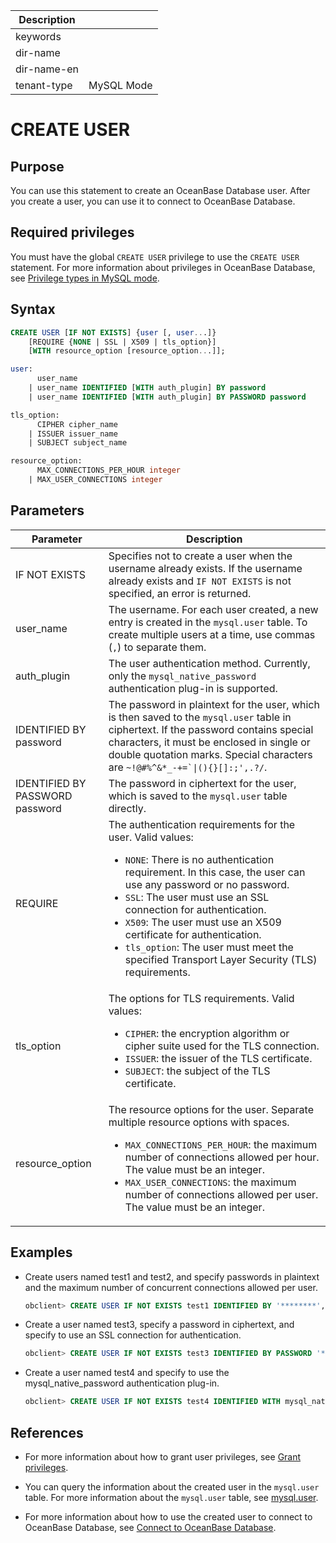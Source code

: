 | Description   |                 |
|---------------|-----------------|
| keywords      |                 |
| dir-name      |                 |
| dir-name-en   |                 |
| tenant-type   | MySQL Mode      |

# CREATE USER

## Purpose

You can use this statement to create an OceanBase Database user. After you create a user, you can use it to connect to OceanBase Database.

## Required privileges

You must have the global `CREATE USER` privilege to use the `CREATE USER` statement. For more information about privileges in OceanBase Database, see [Privilege types in MySQL mode](../../../../../600.manage/500.security-and-permissions/300.access-control/200.user-and-permission/200.permission-of-mysql-mode/100.permission-classification-of-mysql.md).

## Syntax

```sql
CREATE USER [IF NOT EXISTS] {user [, user...]}
    [REQUIRE {NONE | SSL | X509 | tls_option}]
    [WITH resource_option [resource_option...]];

user:
      user_name
    | user_name IDENTIFIED [WITH auth_plugin] BY password
    | user_name IDENTIFIED [WITH auth_plugin] BY PASSWORD password

tls_option:
      CIPHER cipher_name
    | ISSUER issuer_name
    | SUBJECT subject_name

resource_option:
      MAX_CONNECTIONS_PER_HOUR integer
    | MAX_USER_CONNECTIONS integer  
```

## Parameters

| Parameter | Description |
|-------|-----------|
| IF NOT EXISTS | Specifies not to create a user when the username already exists. If the username already exists and `IF NOT EXISTS` is not specified, an error is returned.  |
| user_name | The username. For each user created, a new entry is created in the `mysql.user` table. To create multiple users at a time, use commas (`,`) to separate them.  |
| auth_plugin | The user authentication method. Currently, only the `mysql_native_password` authentication plug-in is supported.  |
| IDENTIFIED BY password | The password in plaintext for the user, which is then saved to the `mysql.user` table in ciphertext. If the password contains special characters, it must be enclosed in single or double quotation marks. Special characters are <code>~!@#%^&*_-+=`\|(){}[]:;',.?/</code>.  |
| IDENTIFIED BY PASSWORD password | The password in ciphertext for the user, which is saved to the `mysql.user` table directly.  |
| REQUIRE | The authentication requirements for the user. Valid values: <ul><li>`NONE`: There is no authentication requirement. In this case, the user can use any password or no password. </li><li>`SSL`: The user must use an SSL connection for authentication. </li><li>`X509`: The user must use an X509 certificate for authentication. </li><li>`tls_option`: The user must meet the specified Transport Layer Security (TLS) requirements. </li></ul> |
| tls_option | The options for TLS requirements. Valid values: <ul><li>`CIPHER`: the encryption algorithm or cipher suite used for the TLS connection. </li><li>`ISSUER`: the issuer of the TLS certificate. </li><li>`SUBJECT`: the subject of the TLS certificate. </li></ul> |
| resource_option | The resource options for the user. Separate multiple resource options with spaces. <ul><li>`MAX_CONNECTIONS_PER_HOUR`: the maximum number of connections allowed per hour. The value must be an integer. </li><li>`MAX_USER_CONNECTIONS`: the maximum number of connections allowed per user. The value must be an integer. </li></ul> |

## Examples

* Create users named test1 and test2, and specify passwords in plaintext and the maximum number of concurrent connections allowed per user.

   ```sql
   obclient> CREATE USER IF NOT EXISTS test1 IDENTIFIED BY '********', test2 IDENTIFIED BY '********' WITH MAX_USER_CONNECTIONS 10;
   ```

* Create a user named test3, specify a password in ciphertext, and specify to use an SSL connection for authentication.

   ```sql
   obclient> CREATE USER IF NOT EXISTS test3 IDENTIFIED BY PASSWORD '********' REQUIRE SSL;
   ```

* Create a user named test4 and specify to use the mysql_native_password authentication plug-in.

   ```sql
   obclient> CREATE USER IF NOT EXISTS test4 IDENTIFIED WITH mysql_native_password BY PASSWORD '********';
   ```

## References

* For more information about how to grant user privileges, see [Grant privileges](../../../../../600.manage/500.security-and-permissions/300.access-control/200.user-and-permission/200.permission-of-mysql-mode/200.authority-of-mysql-mode.md).

* You can query the information about the created user in the `mysql.user` table. For more information about the `mysql.user` table, see [mysql.user](../../../../700.system-views/400.system-view-of-mysql-mode/200.dictionary-view-of-mysql-mode/4200.mysql-user-of-mysql-mode.md).

* For more information about how to use the created user to connect to OceanBase Database, see [Connect to OceanBase Database](../../../../../300.develop/100.application-development-of-mysql-mode/100.connect-to-oceanbase-database-of-mysql-mode/100.connection-methods-overview-of-mysql-mode.md).
